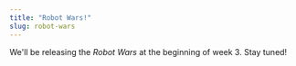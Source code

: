 ```yaml
---
title: "Robot Wars!"
slug: robot-wars
---
```


We'll be releasing the *Robot Wars* at the beginning of week 3. Stay tuned!
